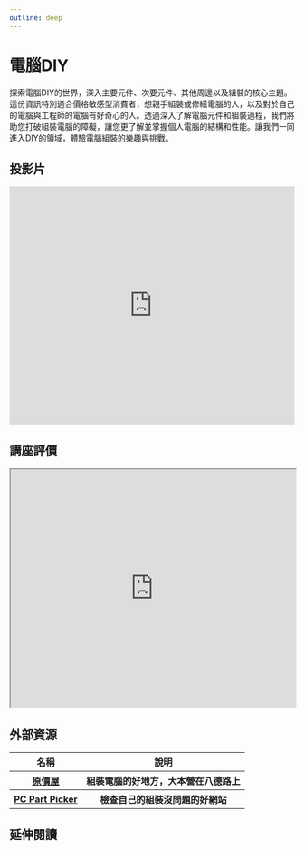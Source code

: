 ```yaml
---
outline: deep
---
```


# 電腦DIY

探索電腦DIY的世界，深入主要元件、次要元件、其他周邊以及組裝的核心主題。這份資訊特別適合價格敏感型消費者，想親手組裝或修繕電腦的人，以及對於自己的電腦與工程師的電腦有好奇心的人。透過深入了解電腦元件和組裝過程，我們將助您打破組裝電腦的障礙，讓您更了解並掌握個人電腦的結構和性能。讓我們一同進入DIY的領域，體驗電腦組裝的樂趣與挑戰。

## 投影片

<iframe src="https://docs.google.com/presentation/d/e/2PACX-1vTdQHkjPNm977-lTeNTnn39hpXFkUoORxER1nc6ou0QeVqT0X_WAg3nk_cUmUelf6CXnQwECUbefuMZ/embed?start=false&loop=false&delayms=3000" frameborder="0" width="100%" height="420" allowfullscreen="true" mozallowfullscreen="true" webkitallowfullscreen="true"></iframe>

## 講座評價

<iframe src="https://docs.google.com/spreadsheets/d/e/2PACX-1vQ4RgwEbm8mpZj2WjBHdBYYrNTzSfqWi64Qhc3FTB_l7ol9YO4Vf-E0IA88hD02mcp15GI5M-aBlhLS/pubhtml?widget=true&amp;headers=false" width="100%" height="420"></iframe>

## 外部資源

<table>
    <thead>
        <tr>
            <th>名稱</th>
            <th>說明</th>
        </tr>
    </thead>
    <tbody>
        <tr>
            <th>
                <a href="https://www.coolpc.com.tw/evaluate.php" target="_blank">原價屋</a>
            </th>
            <th>組裝電腦的好地方，大本營在八德路上</th>
        </tr>
          <tr>
            <th>
                <a href="https://pcpartpicker.com/" target="_blank">PC Part Picker</a>
            </th>
            <th>檢查自己的組裝沒問題的好網站</th>
        </tr>
    </tbody>
</table>

## 延伸閱讀

<Books :modelValue="bookGroup"></Books>

<script setup>

import Books from '../components/books.vue'
const bookGroup = [
    {
        id: '11100992522',
        name: '電腦選購、組裝與維護自己來（超值附贈346分鐘影音講解）',
        desc: `<p>自己組裝電腦？應該很難吧！我又不是工程師等級的高手。(你應該也是這麼想的吧！）</p>

<p>本書以市場為導向，與您分享各種硬體選購技巧與經驗，同時還解答了一些新手容易產生的疑問。這些都是選購時最基本且必須具備的知識，即使硬體元件改朝換代，從本書中所學習到的原則、流程、方法、經驗等等，也依然能夠幫助您快速吸收新知，滿足電腦配置、選購、組裝與安裝的需求。</p>`,
    },
]
</script>
